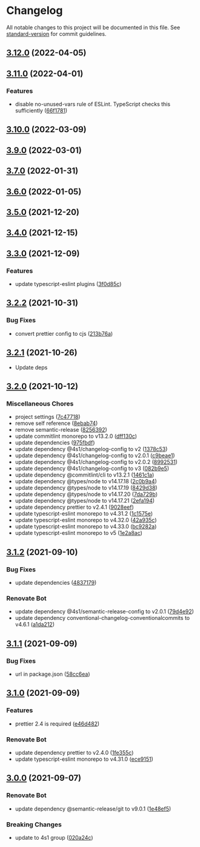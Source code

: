 # Changelog

All notable changes to this project will be documented in this file. See [standard-version](https://github.com/conventional-changelog/standard-version) for commit guidelines.

## [3.12.0](https://github.com/4s1-org/eslint-config/compare/v3.11.0...v3.12.0) (2022-04-05)

## [3.11.0](https://github.com/4s1-org/eslint-config/compare/v3.10.0...v3.11.0) (2022-04-01)

### Features

- disable no-unused-vars rule of ESLint. TypeScript checks this sufficiently ([66f1781](https://github.com/4s1-org/eslint-config/commit/66f1781919474a4c17f6bead9dd983ed437b9ea8))

## [3.10.0](https://github.com/4s1-org/eslint-config/compare/v3.9.0...v3.10.0) (2022-03-09)

## [3.9.0](https://github.com/4s1-org/eslint-config/compare/v3.7.0...v3.9.0) (2022-03-01)

## [3.7.0](https://github.com/4s1-org/eslint-config/compare/v3.6.0...v3.7.0) (2022-01-31)

## [3.6.0](https://github.com/4s1-org/eslint-config/compare/v3.5.0...v3.6.0) (2022-01-05)

## [3.5.0](https://github.com/4s1-org/eslint-config/compare/v3.4.0...v3.5.0) (2021-12-20)

## [3.4.0](https://github.com/4s1-org/eslint-config/compare/v3.3.0...v3.4.0) (2021-12-15)

## [3.3.0](https://github.com/4s1-org/eslint-config/compare/v3.2.2...v3.3.0) (2021-12-09)

### Features

- update typescript-eslint plugins ([3f0d85c](https://github.com/4s1-org/eslint-config/commit/3f0d85c7f3ba9253251f2469d3ced9dc0c297791))

## [3.2.2](https://github.com/4s1-org/eslint-config/compare/v3.2.1...v3.2.2) (2021-10-31)

### Bug Fixes

- convert prettier config to cjs ([213b76a](https://github.com/4s1-org/eslint-config/commit/213b76ab7259e56ab28c64f394c2bbc1b807dcda))

## [3.2.1](https://github.com/4s1-org/eslint-config/compare/v3.2.0...v3.2.1) (2021-10-26)

- Update deps

## [3.2.0](https://github.com/4s1-org/eslint-config/compare/v3.1.2...v3.2.0) (2021-10-12)

### Miscellaneous Chores

- project settings ([7c47718](https://github.com/4s1-org/eslint-config/commit/7c477186c86f078f7e7161b19a985a7cf5d70796))
- remove self reference ([8ebab74](https://github.com/4s1-org/eslint-config/commit/8ebab7469d2817426556d365bf85d1ba07a2bb46))
- remove semantic-release ([8256392](https://github.com/4s1-org/eslint-config/commit/82563928e70fad2a5c5185867d0b5268e51453a1))
- update commitlint monorepo to v13.2.0 ([dff130c](https://github.com/4s1-org/eslint-config/commit/dff130cc566ff059d3ac931dac7411742db518ba))
- update dependencies ([975fbdf](https://github.com/4s1-org/eslint-config/commit/975fbdfc90189076dde8d9eb43b1549bb6e1b655))
- update dependency @4s1/changelog-config to v2 ([1378c53](https://github.com/4s1-org/eslint-config/commit/1378c53d0c426a7e69449d510cba2574db2c5e81))
- update dependency @4s1/changelog-config to v2.0.1 ([c9beae1](https://github.com/4s1-org/eslint-config/commit/c9beae179ac9b73ede61e94daf2a4ea7d58462a6))
- update dependency @4s1/changelog-config to v2.0.2 ([8992531](https://github.com/4s1-org/eslint-config/commit/89925319f32798c7519bc1e7cf0c0e528a0411b3))
- update dependency @4s1/changelog-config to v3 ([082b9e5](https://github.com/4s1-org/eslint-config/commit/082b9e5376fecfd42dc4f5067908684c8cb331db))
- update dependency @commitlint/cli to v13.2.1 ([1461c1a](https://github.com/4s1-org/eslint-config/commit/1461c1a8bc9d2c56ed1345273cbd5771fc083d24))
- update dependency @types/node to v14.17.18 ([2c0b9a4](https://github.com/4s1-org/eslint-config/commit/2c0b9a4d45009bee6835a96ec28f021b26c1338e))
- update dependency @types/node to v14.17.19 ([8429d38](https://github.com/4s1-org/eslint-config/commit/8429d382fbf5d0990009b157a339da459955891e))
- update dependency @types/node to v14.17.20 ([7da729b](https://github.com/4s1-org/eslint-config/commit/7da729bf0c8f2b85ed493533fe830a6fc1f88f64))
- update dependency @types/node to v14.17.21 ([2efa194](https://github.com/4s1-org/eslint-config/commit/2efa194d0723ce6225607506c3e94a3fa7403529))
- update dependency prettier to v2.4.1 ([9028eef](https://github.com/4s1-org/eslint-config/commit/9028eef6888594241422512138c93059ea51d491))
- update typescript-eslint monorepo to v4.31.2 ([1c1575e](https://github.com/4s1-org/eslint-config/commit/1c1575e113f833ec453ddcf6cc8a893758d68554))
- update typescript-eslint monorepo to v4.32.0 ([42a935c](https://github.com/4s1-org/eslint-config/commit/42a935c2f9251810caf58c15bf8123fa5e32da27))
- update typescript-eslint monorepo to v4.33.0 ([bc9282a](https://github.com/4s1-org/eslint-config/commit/bc9282a02614f37a1fca20cf81efd8250df68836))
- update typescript-eslint monorepo to v5 ([1e2a8ac](https://github.com/4s1-org/eslint-config/commit/1e2a8ac106c2466d9071e7304072a85d3d2fe0f6))

## [3.1.2](https://github.com/4s1-org/eslint-config/compare/v3.1.1...v3.1.2) (2021-09-10)

### Bug Fixes

- update dependencies ([4837179](https://github.com/4s1-org/eslint-config/commit/48371794c979af05bd7af3d98750800571926cc7))

### Renovate Bot

- update dependency @4s1/semantic-release-config to v2.0.1 ([79d4e92](https://github.com/4s1-org/eslint-config/commit/79d4e9236b93cd66ee8dca948d75b86358be6c32))
- update dependency conventional-changelog-conventionalcommits to v4.6.1 ([a1da212](https://github.com/4s1-org/eslint-config/commit/a1da21238c31ad9b76584f83acdb48a6d017a54d))

## [3.1.1](https://github.com/4s1-org/eslint-config/compare/v3.1.0...v3.1.1) (2021-09-09)

### Bug Fixes

- url in package.json ([58cc6ea](https://github.com/4s1-org/eslint-config/commit/58cc6ea368a61aa017b88ee83793468f84f19ea6))

## [3.1.0](https://github.com/4s1-org/eslint-config/compare/v3.0.0...v3.1.0) (2021-09-09)

### Features

- prettier 2.4 is required ([e46d482](https://github.com/4s1-org/eslint-config/commit/e46d482cb6f59c3e80cd9ad72ce72aa958207a35))

### Renovate Bot

- update dependency prettier to v2.4.0 ([1fe355c](https://github.com/4s1-org/eslint-config/commit/1fe355c936179edc26147bb76891c8c7e5c5dcea))
- update typescript-eslint monorepo to v4.31.0 ([ece9151](https://github.com/4s1-org/eslint-config/commit/ece915169ec600c9c143567829c463a1e1312c15))

## [3.0.0](https://github.com/4s1-org/eslint-config/compare/v2.2.0...v3.0.0) (2021-09-07)

### Renovate Bot

- update dependency @semantic-release/git to v9.0.1 ([1e48ef5](https://github.com/4s1-org/eslint-config/commit/1e48ef510ce6e95decf9834c087328e8afa23d6e))

### Breaking Changes

- update to 4s1 group ([020a24c](https://github.com/4s1-org/eslint-config/commit/020a24c2aa482e9e8b233cdfc75f9fd5b5f7f3b9))
